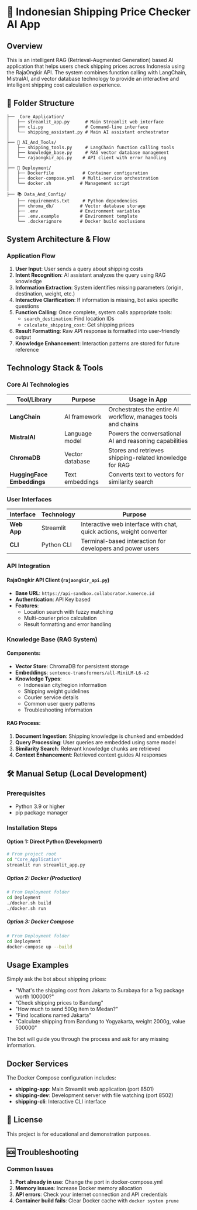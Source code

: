 # 🚚 Indonesian Shipping Price Checker AI App

## Overview

This is an intelligent RAG (Retrieval-Augmented Generation) based AI application that helps users check shipping prices across Indonesia using the RajaOngkir API. The system combines function calling with LangChain, MistralAI, and vector database technology to provide an interactive and intelligent shipping cost calculation experience.

## 📁 Folder Structure

```
├──  Core_Application/
│   ├── streamlit_app.py      # Main Streamlit web interface
│   ├── cli.py                # Command-line interface
│   └── shipping_assistant.py # Main AI assistant orchestrator
│
├── 🔧 AI_And_Tools/
│   ├── shipping_tools.py     # LangChain function calling tools
│   ├── knowledge_base.py     # RAG vector database management
│   └── rajaongkir_api.py    # API client with error handling
│
├── 🐳 Deployment/
│   ├── Dockerfile           # Container configuration
│   ├── docker-compose.yml   # Multi-service orchestration
│   └── docker.sh           # Management script
│
├── 📚 Data_And_Config/
    ├── requirements.txt     # Python dependencies
    ├── chroma_db/          # Vector database storage
    ├── .env                # Environment variables
    ├── .env.example        # Environment template
    └── .dockerignore       # Docker build exclusions

```

## System Architecture & Flow

### Application Flow

1. **User Input**: User sends a query about shipping costs
2. **Intent Recognition**: AI assistant analyzes the query using RAG knowledge
3. **Information Extraction**: System identifies missing parameters (origin, destination, weight, etc.)
4. **Interactive Clarification**: If information is missing, bot asks specific questions
5. **Function Calling**: Once complete, system calls appropriate tools:
   - `search_destination`: Find location IDs
   - `calculate_shipping_cost`: Get shipping prices
6. **Result Formatting**: Raw API response is formatted into user-friendly output
7. **Knowledge Enhancement**: Interaction patterns are stored for future reference

## Technology Stack & Tools

### Core AI Technologies

| Tool/Library | Purpose | Usage in App |
|--------------|---------|--------------|
| **LangChain** | AI framework | Orchestrates the entire AI workflow, manages tools and chains |
| **MistralAI** | Language model | Powers the conversational AI and reasoning capabilities |
| **ChromaDB** | Vector database | Stores and retrieves shipping-related knowledge for RAG |
| **HuggingFace Embeddings** | Text embeddings | Converts text to vectors for similarity search |


### User Interfaces

| Interface | Technology | Purpose |
|-----------|------------|---------|
| **Web App** | Streamlit | Interactive web interface with chat, quick actions, weight converter |
| **CLI** | Python CLI | Terminal-based interaction for developers and power users |

### API Integration

#### RajaOngkir API Client (`rajaongkir_api.py`)
- **Base URL**: `https://api-sandbox.collaborator.komerce.id`
- **Authentication**: API Key based
- **Features**:
  - Location search with fuzzy matching
  - Multi-courier price calculation
  - Result formatting and error handling

### Knowledge Base (RAG System)

#### Components:
- **Vector Store**: ChromaDB for persistent storage
- **Embeddings**: `sentence-transformers/all-MiniLM-L6-v2`
- **Knowledge Types**:
  - Indonesian city/region information
  - Shipping weight guidelines
  - Courier service details
  - Common user query patterns
  - Troubleshooting information

#### RAG Process:
1. **Document Ingestion**: Shipping knowledge is chunked and embedded
2. **Query Processing**: User queries are embedded using same model
3. **Similarity Search**: Relevant knowledge chunks are retrieved
4. **Context Enhancement**: Retrieved context guides AI responses

## 🛠️ Manual Setup (Local Development)

### Prerequisites
- Python 3.9 or higher
- pip package manager

### Installation Steps

#### Option 1: Direct Python (Development)
```bash
# From project root
cd "Core_Application"
streamlit run streamlit_app.py
```

##### Option 2: Docker (Production)
```bash
# From Deployment folder
cd Deployment
./docker.sh build
./docker.sh run
```

##### Option 3: Docker Compose
```bash
# From Deployment folder
cd Deployment
docker-compose up --build
```

## Usage Examples

Simply ask the bot about shipping prices:

- "What's the shipping cost from Jakarta to Surabaya for a 1kg package worth 100000?"
- "Check shipping prices to Bandung"
- "How much to send 500g item to Medan?"
- "Find locations named Jakarta"
- "Calculate shipping from Bandung to Yogyakarta, weight 2000g, value 500000"

The bot will guide you through the process and ask for any missing information.


##  Docker Services

The Docker Compose configuration includes:

- **shipping-app**: Main Streamlit web application (port 8501)
- **shipping-dev**: Development server with file watching (port 8502)
- **shipping-cli**: Interactive CLI interface


## 📄 License

This project is for educational and demonstration purposes.

## 🆘 Troubleshooting

### Common Issues

1. **Port already in use**: Change the port in docker-compose.yml
2. **Memory issues**: Increase Docker memory allocation
3. **API errors**: Check your internet connection and API credentials
4. **Container build fails**: Clear Docker cache with `docker system prune`